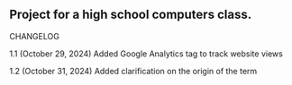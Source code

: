 Project for a high school computers class.
---------------------------------------------

CHANGELOG

  1.1 (October 29, 2024) 
    Added Google Analytics tag to track website views

  1.2 (October 31, 2024)
    Added clarification on the origin of the term
